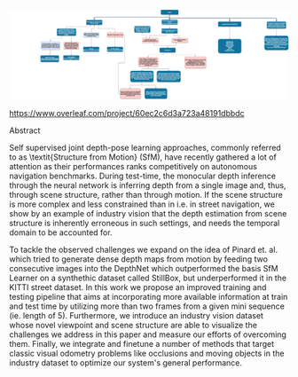 ![Paper](paper.png)

https://www.overleaf.com/project/60ec2c6d3a723a48191dbbdc

Abstract

Self supervised joint depth-pose learning approaches, commonly referred to as \textit{Structure from Motion} (SfM), have recently gathered a lot of attention as their performances ranks competitively on autonomous navigation benchmarks. During test-time, the monocular depth inference through the neural network is inferring depth from a single image and, thus, through scene structure, rather than through motion. If the scene structure is more complex and less constrained than in i.e. in street navigation, we show by an example of industry vision that the depth estimation from scene structure is inherently erroneous in such settings, and needs the temporal domain to be accounted for.

To tackle the observed challenges we expand on the idea of Pinard et. al. which tried to generate dense depth maps from motion by feeding two consecutive images into the DepthNet which outperformed the basis SfM Learner on a synthethic dataset called StillBox, but underperformed it in the KITTI street dataset. In this work we propose an improved training and testing pipeline that aims at incorporating more available information at train and test time by utilizing more than two frames from a given mini sequence (ie. length of 5).
Furthermore, we introduce an industry vision dataset whose novel viewpoint and scene structure are able to visualize the challenges we address in this paper and measure our efforts of overcoming them. Finally, we integrate and finetune a number of methods that target classic visual odometry problems like occlusions and moving objects in the industry dataset to optimize our system's general performance.